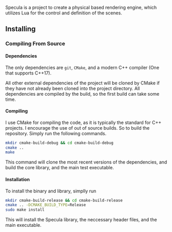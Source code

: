 Specula is a project to create a physical based rendering engine, which
utilizes Lua for the control and definition of the scenes.

## Installing

### Compiling From Source

#### Dependencies

The only dependencies are `git`, `CMake`, and a modern C++ compiler (One
that supports C++17).

All other external dependencies of the project will be cloned by CMake if they
have not already been cloned into the project directory. All dependencies are
compiled by the build, so the first build can take some time.

#### Compiling

I use CMake for compiling the code, as it is typically the standard for C++
projects. I encourage the use of out of source builds. So to build the
repository. Simply run the following commands.

```bash
mkdir cmake-build-debug && cd cmake-build-debug
cmake ..
make
```

This command will clone the most recent versions of the dependencies, and build
the core library, and the main test executable.

#### Installation

To install the binary and library, simplly run

```bash
mkdir cmake-build-release && cd cmake-build-release
cmake .. -DCMAKE_BUILD_TYPE=Release
sudo make install
```

This will install the Specula library, the neccessary header files, and the
main executable.
